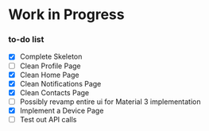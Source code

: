 # Work in Progress

### to-do list
  - [x] Complete Skeleton
  - [ ] Clean Profile Page
  - [x] Clean Home Page
  - [x] Clean Notifications Page
  - [x] Clean Contacts Page
  - [ ] Possibly revamp entire ui for Material 3 implementation
  - [x] Implement a Device Page
  - [ ] Test out API calls
